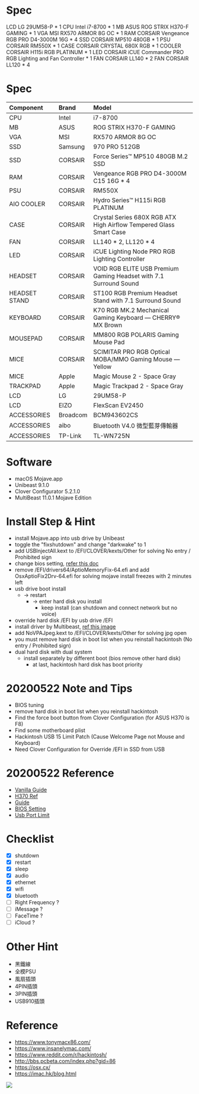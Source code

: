 # Spec
LCD     LG       29UM58-P                                            *  1
CPU     Intel    i7-8700                                             *  1
MB      ASUS     ROG STRIX H370-F GAMING                             *  1
VGA     MSI      RX570 ARMOR 8G OC                                   *  1
RAM     CORSAIR  Vengeance RGB PRO D4-3000M 16G                      *  4
SSD     CORSAIR  MP510 480GB                                         *  1
PSU     CORSAIR  RM550X                                              *  1
CASE    CORSAIR  CRYSTAL 680X RGB                                    *  1
COOLER  CORSAIR  H115i RGB PLATINUM                                  *  1
LED     CORSAIR  iCUE Commander PRO RGB Lighting and Fan Controller  *  1
FAN     CORSAIR  LL140                                               *  2
FAN     CORSAIR  LL120                                               *  4

# Spec
| Component | Brand | Model |
|:----------|:------|:------|
| CPU | Intel | i7-8700 |
| MB | ASUS | ROG STRIX H370-F GAMING |
| VGA | MSI | RX570 ARMOR 8G OC |
| SSD | Samsung | 970 PRO 512GB |
| SSD | CORSAIR | Force Series™ MP510 480GB M.2 SSD |
| RAM | CORSAIR | Vengeance RGB PRO D4-3000M C15 16G * 4 |
| PSU | CORSAIR | RM550X |
| AIO COOLER | CORSAIR | Hydro Series™ H115i RGB PLATINUM |
| CASE | CORSAIR | Crystal Series 680X RGB ATX High Airflow Tempered Glass Smart Case |
| FAN | CORSAIR | LL140 * 2, LL120 * 4 |
| LED | CORSAIR | iCUE Lighting Node PRO RGB Lighting Controller |
| HEADSET | CORSAIR | VOID RGB ELITE USB Premium Gaming Headset with 7.1 Surround Sound |
| HEADSET STAND | CORSAIR | ST100 RGB Premium Headset Stand with 7.1 Surround Sound |
| KEYBOARD | CORSAIR | K70 RGB MK.2 Mechanical Gaming Keyboard — CHERRY® MX Brown |
| MOUSEPAD | CORSAIR | MM800 RGB POLARIS Gaming Mouse Pad |
| MICE | CORSAIR | SCIMITAR PRO RGB Optical MOBA/MMO Gaming Mouse — Yellow |
| MICE | Apple | Magic Mouse 2 - Space Gray |
| TRACKPAD | Apple | Magic Trackpad 2 - Space Gray |
| LCD | LG | 29UM58-P |
| LCD | EIZO | FlexScan EV2450 |
| ACCESSORIES | Broadcom | BCM943602CS |
| ACCESSORIES | aibo | Bluetooth V4.0 微型藍芽傳輸器 |
| ACCESSORIES | TP-Link | TL-WN725N |

# Software
* macOS Mojave.app
* Unibeast 9.1.0
* Clover Configurator 5.2.1.0
* MultiBeast 11.0.1 Mojave Edition

# Install Step & Hint
* install Mojave.app into usb drive by Unibeast
* toggle the "fixshutdown" and change "darkwake" to 1
* add USBInjectAll.kext to /EFI/CLOVER/kexts/Other for solving No entry / Prohibited sign
* change bios setting, [refer this doc](https://github.com/Jian-Min-Huang/hackintosh/blob/master/doc/ASUS%20ROG%20STRIX%20Z370-G%20Hackintosh%20Guide%20mATX%20Build%20-%20Hackintosher.pdf)
* remove /EFI/drivers64/AptioMemoryFix-64.efi and add OsxAptioFix2Drv-64.efi for solving mojave install freezes with 2 minutes left
* usb drive boot install
  * -> restart
    * -> enter hard disk you install
      * keep install (can shutdown and connect network but no voice)
* override hard disk /EFI by usb drive /EFI
* install driver by Multibeast, [ref this image](https://github.com/Jian-Min-Huang/hackintosh/blob/master/images/MultiBeast-install.png?raw=true)
* add NoVPAJpeg.kext to /EFI/CLOVER/kexts/Other for solving jpg open
* you must remove hard disk in boot list when you reinstall hackintosh (No entry / Prohibited sign)
* dual hard disk with dual system
  * install separately by different boot (bios remove other hard disk)
    * at last, hackintosh hard disk has boot priority
    
# 20200522 Note and Tips
* BIOS tuning
* remove hard disk in boot list when you reinstall hackintosh
* Find the force boot button from Clover Configuration (for ASUS H370 is F8)
* Find some motherboard plist
* Hackintosh USB 15 Limit Patch (Cause Welcome Page not Mouse and Keyboard)
* Need Clover Configuration for Override /EFI in SSD from USB

# 20200522 Reference
* [Vanilla Guide](https://hackintosh.gitbook.io/-r-hackintosh-vanilla-desktop-guide/)
* [H370 Ref](https://github.com/Autocrit/Asus-ROG-STRIX-H370-I-GAMING-Hackintosh-Guide)
* [Guide](https://www.jianshu.com/p/81e329c50120)
* [BIOS Setting](http://webcache.googleusercontent.com/search?q=cache:gHWJdo54biQJ:https://ishengplab.nctu.me/2020/hackintosh-catalina-opencore/&hl=zh-TW&gl=tw&strip=1&vwsrc=0)
* [Usb Port Limit](https://hackintosher.com/forums/thread/list-of-hackintosh-usb-port-limit-patches-10-15-updated.467/)

# Checklist
* [x] shutdown
* [x] restart
* [x] sleep
* [x] audio
* [x] ethernet
* [x] wifi
* [x] bluetooth
* [ ] Right Frequency ?
* [ ] iMessage ?
* [ ] FaceTime ?
* [ ] iCloud ?

# Other Hint
* 黑鐵線
* 全模PSU
* 風扇插頭
* 4PIN插頭
* 3PIN插頭
* USB910插頭

# Reference
* https://www.tonymacx86.com/
* https://www.insanelymac.com/
* https://www.reddit.com/r/hackintosh/
* http://bbs.pcbeta.com/index.php?gid=86
* https://osx.cx/
* https://imac.hk/blog.html

![](https://github.com/Jian-Min-Huang/hackintosh/blob/master/images/pc.gif?raw=true)
